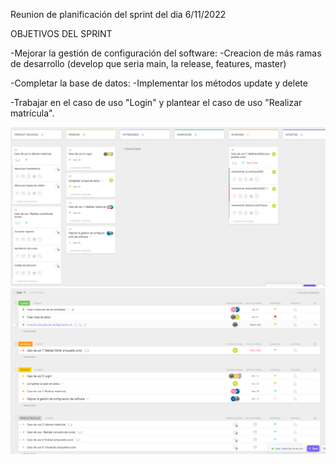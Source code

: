 Reunion de planificación del sprint del dia 6/11/2022

OBJETIVOS DEL SPRINT

-Mejorar la gestión de configuración del software:
    -Creacion de más ramas de desarrollo (develop que seria main, la release, features, master)

-Completar la base de datos: 
    -Implementar los métodos update y delete

-Trabajar en el caso de uso "Login" y plantear el caso de uso "Realizar matrícula".

![Planificación del Sprint de la semana del 06/11 al 13/11](../sprintsImages/sprint_06nov_tablero.png)
![Planificación del Sprint de la semana del 06/11 al 13/11](../sprintsImages/sprint_06nov_lista.png)